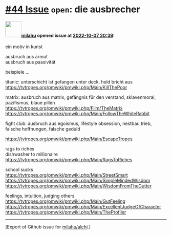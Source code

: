 # [\#44 Issue](https://github.com/milahu/alchi/issues/44) `open`: die ausbrecher

#### <img src="https://private-avatars.githubusercontent.com/u/12958815?jwt=eyJhbGciOiJIUzI1NiIsInR5cCI6IkpXVCJ9.eyJpc3MiOiJnaXRodWIuY29tIiwiYXVkIjoicmF3LmdpdGh1YnVzZXJjb250ZW50LmNvbSIsImtleSI6ImtleTEiLCJleHAiOjE3MzQ2NTYyMjAsIm5iZiI6MTczNDY1NTAyMCwicGF0aCI6Ii91LzEyOTU4ODE1In0.gNRkYbc2s1ZZSqkuSJ21Iovc8EwSLN_Ll51J4GeGe20&v=4" width="50">[milahu](https://github.com/milahu) opened issue at [2022-10-07 20:39](https://github.com/milahu/alchi/issues/44):

ein motiv in kunst

ausbruch aus armut  
ausbruch aus passivität

beispiele ...

titanic: unterschicht ist gefangen unter deck, held bricht aus  
<https://tvtropes.org/pmwiki/pmwiki.php/Main/KillThePoor>

matrix: ausbruch aus matrix, gefängnis für den verstand, sklavenmoral,
pazifismus, blaue pillen  
<https://tvtropes.org/pmwiki/pmwiki.php/Film/TheMatrix>  
<https://tvtropes.org/pmwiki/pmwiki.php/Main/FollowTheWhiteRabbit>

fight club: ausbruch aus egoismus, lifestyle obsession, nestbau trieb,
falsche hoffnungen, falsche geduld

<https://tvtropes.org/pmwiki/pmwiki.php/Main/EscapeTropes>

rags to riches  
dishwasher to millionaire  
<https://tvtropes.org/pmwiki/pmwiki.php/Main/RagsToRiches>

school sucks  
<https://tvtropes.org/pmwiki/pmwiki.php/Main/StreetSmart>  
<https://tvtropes.org/pmwiki/pmwiki.php/Main/SimpleMindedWisdom>  
<https://tvtropes.org/pmwiki/pmwiki.php/Main/WisdomFromTheGutter>

feelings, intuition, judging others  
<https://tvtropes.org/pmwiki/pmwiki.php/Main/GutFeeling>  
<https://tvtropes.org/pmwiki/pmwiki.php/Main/ExcellentJudgeOfCharacter>  
<https://tvtropes.org/pmwiki/pmwiki.php/Main/TheProfiler>

------------------------------------------------------------------------

\[Export of Github issue for
[milahu/alchi](https://github.com/milahu/alchi).\]
